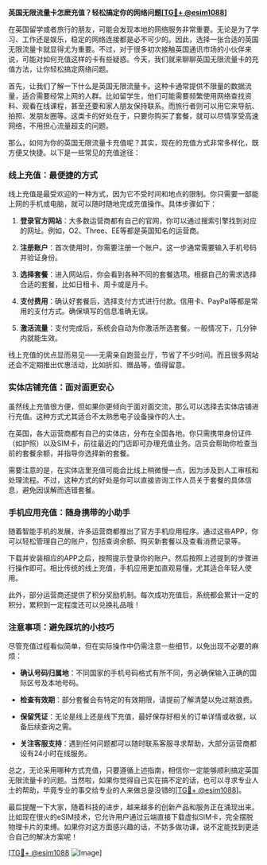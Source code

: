 **英国无限流量卡怎麽充值？轻松搞定你的网络问题[[TG💪+ @esim1088](https://t.me/s/esim1088)]**

在英国留学或者旅行的朋友，可能会发现本地的网络服务非常重要。无论是为了学习、工作还是娱乐，稳定的网络连接都是必不可少的。因此，选择一张合适的英国无限流量卡就显得尤为重要。不过，对于很多初次接触英国通讯市场的小伙伴来说，可能对如何充值这样的卡有些疑惑。今天，我们就来聊聊英国无限流量卡的充值方法，让你轻松搞定网络问题。

首先，让我们了解一下什么是英国无限流量卡。这种卡通常提供不限量的数据流量，适合需要经常上网的人群。比如留学生，他们可能需要频繁使用网络查找资料、观看在线课程，甚至还要和家人朋友保持联系。而旅行者则可以用它来导航、拍照、发朋友圈等。这类卡的好处在于，只要你购买了套餐，就可以尽情享受高速网络，不用担心流量超支的问题。

那么，如何为你的英国无限流量卡充值呢？其实，现在的充值方式非常多样化，既方便又快捷。以下是一些常见的充值途径：

### 线上充值：最便捷的方式

线上充值是最受欢迎的一种方式，因为它不受时间和地点的限制。你只需要一部能上网的手机或电脑，就可以随时随地完成充值操作。具体步骤如下：

1. **登录官方网站**：大多数运营商都有自己的官网，你可以通过搜索引擎找到对应的网址。例如，O2、Three、EE等都是英国知名的运营商。
   
2. **注册账户**：首次使用时，你需要注册一个账户。这一步通常需要输入手机号码并验证身份。

3. **选择套餐**：进入网站后，你会看到各种不同的套餐选项。根据自己的需求选择合适的套餐，比如日租卡、周卡或是月卡。

4. **支付费用**：确认好套餐后，选择支付方式进行付款。信用卡、PayPal等都是常用的支付方式。确保填写的信息准确无误。

5. **激活流量**：支付完成后，系统会自动为你激活所选套餐。一般情况下，几分钟内就能生效。

线上充值的优点显而易见——无需亲自跑营业厅，节省了不少时间。而且很多网站还会不定期推出优惠活动，比如折扣、赠品等，值得留意。

### 实体店铺充值：面对面更安心

虽然线上充值很方便，但如果你更倾向于面对面交流，那么可以选择去实体店铺进行充值。这种方式尤其适合不太熟悉电子设备操作的人士。

在英国，各大运营商都有自己的实体店，分布在全国各地。你只需携带身份证件（如护照）以及SIM卡，前往最近的门店即可办理充值业务。店员会帮助你检查当前的套餐余额，并指导你选择新的套餐。

需要注意的是，在实体店里充值可能会比线上稍微慢一点，因为涉及到人工审核和处理流程。不过，这种方式的好处是你可以直接咨询工作人员关于套餐的具体信息，避免因误解而选错套餐。

### 手机应用充值：随身携带的小助手

随着智能手机的发展，许多运营商都推出了官方手机应用程序。通过这些APP，你可以轻松管理自己的账户，包括查询余额、购买新套餐以及查看消费记录等。

下载并安装相应的APP之后，按照提示登录你的账户。然后按照上述提到的步骤进行操作即可。相比传统的线上充值，手机应用更加直观易懂，尤其适合年轻人使用。

此外，部分运营商还提供了积分奖励机制。每次成功充值后，系统都会累计一定的积分，累积到一定程度还可以兑换礼品哦！

### 注意事项：避免踩坑的小技巧

尽管充值过程看似简单，但在实际操作中仍需注意一些细节，以免出现不必要的麻烦：

- **确认号码归属地**：不同国家的手机号码格式有所不同，务必确保输入正确的国际区号及本地号码。

- **检查有效期**：部分套餐会有特定的有效期限，请提前了解清楚以免过期浪费。

- **保留凭证**：无论是线上还是线下充值，最好保存好相关的订单详情或收据，以备后续查询之需。

- **关注客服支持**：遇到任何问题都可以随时联系客服寻求帮助，大部分运营商都设有24小时在线服务。

总之，无论采用哪种方式充值，只要遵循上述指南，相信你一定能够顺利搞定英国无限流量卡的问题。当然啦，如果你觉得自己实在搞不定的话，也可以寻求专业人士的帮助，毕竟专业的事交给专业的人来做总是没错的[[TG💪+ @esim1088](https://t.me/s/esim1088)]。

最后提醒一下大家，随着科技的进步，越来越多的创新产品和服务正在涌现出来。比如现在很火的eSIM技术，它允许用户通过云端直接下载虚拟SIM卡，完全摆脱物理卡片的束缚。如果你对这方面感兴趣的话，不妨多做功课，说不定能找到更适合自己的解决方案呢！

[[TG💪+ @esim1088](https://t.me/s/esim1088) ![Image](https://i.postimg.cc/4NQfJmqS/Snipaste-2025-05-13-00-14-12.png)]